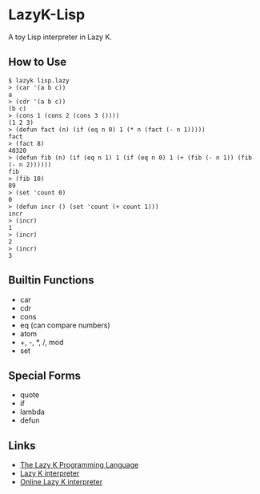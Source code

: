 LazyK-Lisp
==========

A toy Lisp interpreter in Lazy K.

How to Use
----------

    $ lazyk lisp.lazy
    > (car '(a b c))
    a
    > (cdr '(a b c))
    (b c)
    > (cons 1 (cons 2 (cons 3 ())))
    (1 2 3)
    > (defun fact (n) (if (eq n 0) 1 (* n (fact (- n 1)))))
    fact
    > (fact 8)
    40320
    > (defun fib (n) (if (eq n 1) 1 (if (eq n 0) 1 (+ (fib (- n 1)) (fib (- n 2))))))
    fib
    > (fib 10)
    89
    > (set 'count 0)
    0
    > (defun incr () (set 'count (+ count 1)))
    incr
    > (incr)
    1
    > (incr)
    2
    > (incr)
    3

Builtin Functions
-----------------

- car
- cdr
- cons
- eq (can compare numbers)
- atom
- +, -, *, /, mod
- set

Special Forms
-------------

- quote
- if
- lambda
- defun

Links
-----

- [The Lazy K Programming Language](http://homepages.cwi.nl/~tromp/cl/lazy-k.html)
- [Lazy K interpreter](https://github.com/irori/lazyk)
- [Online Lazy K interpreter](http://lazy-k.appspot.com/)
